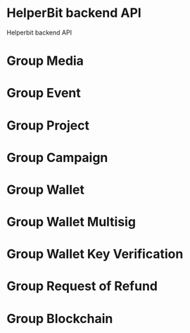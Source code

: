 # HelperBit backend API
Helperbit backend API

<!-- include(docs.shared/rate.md) -->
<!-- include(docs.shared/sanity.md) -->
<!-- include(user.auth/auth.doc.md) -->
<!-- include(user.auth.social/social.doc.md) -->
<!-- include(user/user.doc.md) -->
<!-- include(user.admin/admin.doc.md) -->
<!-- include(user.verify/verify.doc.md) -->
<!-- include(notification/notification.doc.md) -->
<!-- include(user.ambassador/ambassador.doc.md) -->

# Group Media
<!-- include(media/media.doc.md) -->

# Group Event
<!-- include(event/event.doc.md) -->

# Group Project
<!-- include(project/project.doc.md) -->

# Group Campaign
<!-- include(campaign/campaign.doc.md) -->

# Group Wallet
<!-- include(wallet/wallet.doc.md) -->

# Group Wallet Multisig
<!-- include(wallet.multisig/multisig.doc.md) -->

# Group Wallet Key Verification
<!-- include(wallet.verify/verify.doc.md) -->

# Group Request of Refund
<!-- include(ror/ror.doc.md) -->

# Group Blockchain
<!-- include(blockchain/blockchain.doc.md) -->

<!-- include(donation/donation.doc.md) -->
<!-- include(statistics/statistics.doc.md) -->
<!-- include(misc/misc.doc.md) -->
<!-- include(proposednpo/proposednpo.doc.md) -->
<!-- include(lightning/lightning.doc.md) -->
<!-- include(lightning.charitypot/charitypot.doc.md) -->
